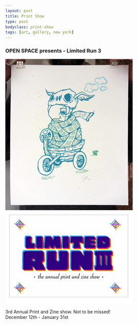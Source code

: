 ```yaml
---
layout: post
title: Print Show
type: post
bodyclass: print-show
tags: [art, gallery, new york]
---
```


### OPEN SPACE presents - Limited Run 3

![](/media/images/b-printshow.jpg)

3rd Annual Print and Zine show. Not to be missed!<br/>December 12th - January 31st

